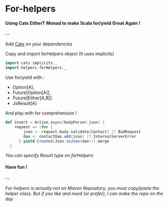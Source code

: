 # For-helpers

#### Using Cats EitherT Monad to make Scala for/yield Great Again ! 

--

Add [Cats](https://mvnrepository.com/artifact/org.typelevel/cats-core_2.11)
 on your dependencies 

Copy and import forHelpers object (It uses implicits) 

```scala
import cats.implicits._
import helpers.forHelpers._
```
Use for/yield with : 

* Option[A], 
* Future[Option[A]], 
* Future[Either[A,B]] 
* JsResult[A]


And play with for comprehension !

```scala
def insert = Action.async(bodyParser.json) {
    request => (for {
        json <- request.body.validate[Contact] |? BadRequest
        dao <- contactDao.add(json) |? InternalServerError
      } yield Created(Json.toJson(dao))).merge
  }
```

<i> You can specify Result type on forHelpers</i>

#### Have fun ! 

--

<i> For-helpers is actually not on Maven Repository, you must copy/paste the helper class. But if you like and need (or prefer), I can make the repo on the day</i>


